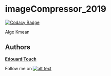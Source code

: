 # imageCompressor_2019

[![Codacy Badge](https://api.codacy.com/project/badge/Grade/33dabef24d544b798586dc7769a4691e)](https://app.codacy.com/manual/Eydou/imageCompressor_2019?utm_source=github.com&utm_medium=referral&utm_content=Eydou/imageCompressor_2019&utm_campaign=Badge_Grade_Dashboard)

Algo Kmean

## Authors
 **[Edouard Touch](https://github.com/Eydou)**

[6.1]: http://i.imgur.com/0o48UoR.png (Follow me !)

[1]: https://github.com/Eydou

Follow me on [![alt text][6.1]][1]
